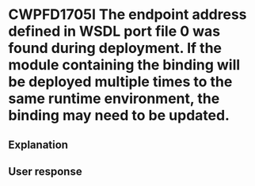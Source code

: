 # CWPFD1705I The endpoint address defined in WSDL port file 0 was found during deployment. If the module containing the binding will be deployed multiple times to the same runtime environment, the binding may need to be updated.

## Explanation

## User response